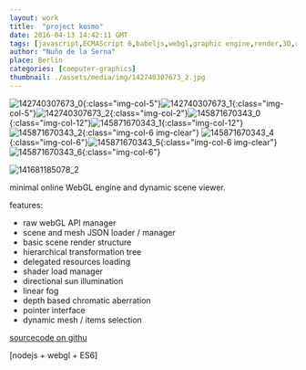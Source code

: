 ```yaml
---
layout: work
title:  "project kosmo"
date: 2016-04-13 14:42:11 GMT
tags: [javascript,ECMAScript 6,babeljs,webgl,graphic engine,render,3D,real time,html5,low poly,shaders,glsl,computer graphics]
author: "Nuño de la Serna"
place: Berlin
categories: [computer-graphics]
thumbnail: ./assets/media/img/142740307673_2.jpg
---
```


![142740307673_0](./assets/media/img/142740307673_0.jpg){:class="img-col-5"}![142740307673_1](./assets/media/img/142740307673_1.jpg){:class="img-col-5"}![142740307673_2](./assets/media/img/142740307673_2.jpg){:class="img-col-2"}![145871670343_0](./assets/media/img/145871670343_0.png){:class="img-col-12"}![145871670343_1](./assets/media/img/145871670343_1.png){:class="img-col-12"}![145871670343_2](./assets/media/img/145871670343_2.png){:class="img-col-6 img-clear"}
![145871670343_4](./assets/media/img/145871670343_4.png){:class="img-col-6"}![145871670343_5](./assets/media/img/145871670343_5.png){:class="img-col-6 img-clear"}![145871670343_6](./assets/media/img/145871670343_6.png){:class="img-col-6"}

![141681185078_2](./assets/media/img/141681185078_2.jpg)


minimal online WebGL engine and dynamic scene viewer.

features:
- raw webGL API manager
- scene and mesh JSON loader / manager
- basic scene render structure
- hierarchical transformation tree
- delegated resources loading
- shader load manager
- directional sun illumination
- linear fog
- depth based chromatic aberration
- pointer interface
- dynamic mesh / items selection


[sourcecode on githu](https://github.com/action-script/kosmo)

[nodejs + webgl + ES6]